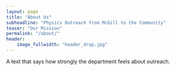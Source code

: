 ```yaml
---
layout: page
title: "About Us"
subheadline: "Physics Outreach from McGill to the Community"
teaser: "Our Mission"
permalink: "/about/"
header:
    image_fullwidth: "header_drop.jpg"
---
```


A text that says how strongly the department feels about outreach.
